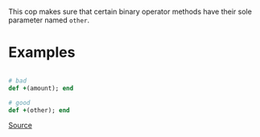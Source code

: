 
This cop makes sure that certain binary operator methods have their
sole  parameter named `other`.

# Examples

```ruby

# bad
def +(amount); end

# good
def +(other); end
```

[Source](http://www.rubydoc.info/gems/rubocop/RuboCop/Cop/Naming/BinaryOperatorParameterName)